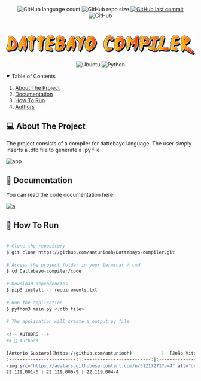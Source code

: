 <p align="center">
  <img alt="GitHub language count" src="https://img.shields.io/github/languages/count/antuniooh/Dattebayo-compiler">

  <img alt="GitHub repo size" src="https://img.shields.io/github/repo-size/antuniooh/Dattebayo-compiler">
  
  <a href="https://github.com/antuniooh/Dattebayo-compiler/commits/master">
    <img alt="GitHub last commit" src="https://img.shields.io/github/last-commit/antuniooh/Dattebayo-compiler">
  </a>
  
   <img alt="GitHub" src="https://img.shields.io/github/license/antuniooh/Dattebayo-compiler">
</p>

<!-- PROJECT LOGO -->
<br />
<p align="center">
  <a href="https://github.com/antuniooh/Dattebayo-compiler">
    <img src="images/logo.png" alt="Logo" width="550">
  </a>
</p>

<p align="center">
  <img alt="Ubuntu" src="https://img.shields.io/badge/Ubuntu-E95420?style=for-the-badge&logo=ubuntu&logoColor=white"/>
  <img alt="Python" src="https://img.shields.io/badge/python-%2314354C.svg?style=for-the-badge&logo=python&logoColor=white"/>
</p>


<!-- TABLE OF CONTENTS -->
<details open="open">
  <summary>Table of Contents</summary>
  <ol>
    <li>
      <a href="#-about-the-project">About The Project</a>
    </li>
    <li>
      <a href="#-documentation">Documentation</a>
    </li>
    <li>
      <a href="#-how-to-run">How To Run</a>
    </li>
    <li>
      <a href="#-authors">Authors</a>
    </li>
  </ol>
</details>


<!-- ABOUT THE PROJECT -->
## 💻 About The Project

The project consists of a compiler for dattebayo language. The user simply inserts a .dtb file to generate a .py file

![app](https://github.com/antuniooh/Dattebayo-compiler/blob/master/.github/app.gif)


<!-- DOCUMENTATION -->
## 📖 Documentation
You can read the code documentation here:   

<a href="https://webisd.github.io/Dattebayo-compiler/" target="_blank">
  <img alt="a" src="https://img.shields.io/badge/read-documentation-blue?style=for-the-badge">
</a>


<!-- HOW TO RUN -->
## 🚀 How To Run

```bash

# Clone the repository
$ git clone https://github.com/antuniooh/Dattebayo-compiler.git

# Access the project folder in your terminal / cmd
$ cd Dattebayo-compiler/code

# Download dependencies
$ pip3 install -r requirements.txt

# Run the application
$ python3 main.py <.dtb file>

# The application will create a output.py file

<!-- AUTHORS -->
## 🤖 Authors

[Antonio Gustavo](https://github.com/antuniooh)           |  [João Vitor Dias](https://github.com/JoaoDias-223)           |  [Weverson da Silva](https://github.com/antuniooh)
:-------------------------:|:-------------------------:|:-------------------------:
<img src="https://avatars.githubusercontent.com/u/51217271?v=4" alt="drawing" width="150"/>  |  <img src="https://avatars.githubusercontent.com/u/63318342?v=4" alt="drawing" width="150"/>| <img src="https://avatars.githubusercontent.com/u/49571908?v=4" alt="drawing" width="150"/>
22.119.001-0 | 22.119.006-9 | 22.119.004-4
